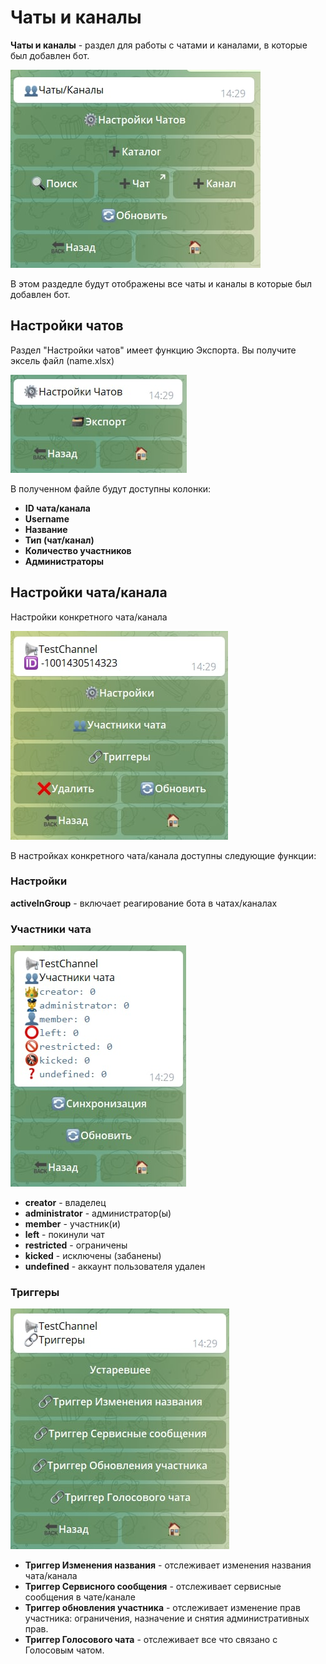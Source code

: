 # Чаты и каналы

**Чаты и каналы** - раздел для работы с чатами и каналами, в которые был добавлен бот.

![](./1.jpg)

В этом раздедле будут отображены все чаты и каналы в которые был добавлен бот.

## Настройки чатов

Раздел "Настройки чатов" имеет функцию Экспорта. Вы получите эксель файл (name.xlsx)

![](./2.jpg)

В полученном файле будут доступны колонки:

- **ID чата/канала**
- **Username**
- **Название**
- **Тип (чат/канал)**
- **Количество участников**
- **Администраторы**

## Настройки чата/канала

Настройки конкретного чата/канала

![](./3.jpg)

В настройках конкретного чата/канала доступны следующие функции:

### **Настройки**
 
 **activeInGroup** - включает реагирование бота в чатах/каналах
 
### **Участники чата**
 
 ![](./4.jpg)
 
- **creator** - владелец
- **administrator** - администратор(ы)
- **member** - участник(и)
- **left** - покинули чат
- **restricted** - ограничены 
- **kicked** - исключены (забанены)
- **undefined** - аккаунт пользователя удален
 
### **Триггеры**
 
  ![](./5.jpg)
  
- **Триггер Изменения названия** - отслеживает изменения названия чата/канала
- **Триггер Сервисного сообщения** - отслеживает сервисные сообщения в чате/канале
- **Триггер обновления участника** - отслеживает изменение прав участника: ограничения, назначение и снятия административных прав.
- **Триггер Голосового чата** - отслеживает все что связано с Голосовым чатом.

